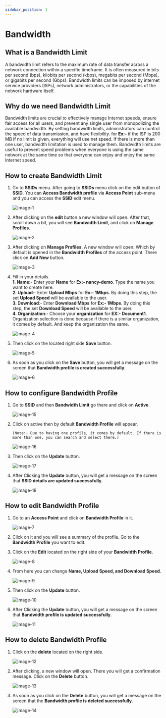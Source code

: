 ```yaml
---
sidebar_position: 1
---
```


# Bandwidth

## What is a Bandwidth Limit
A bandwidth limit refers to the maximum rate of data transfer across a network connection within a specific timeframe. It is often measured in bits per second (bps), kilobits per second (kbps), megabits per second (Mbps), or gigabits per second (Gbps). Bandwidth limits can be imposed by internet service providers (ISPs), network administrators, or the capabilities of the network hardware itself.

## Why do we need Bandwidth Limit
Bandwidth limits are crucial to effectively manage Internet speeds, ensure fair access for all users, and prevent any single user from monopolizing the available bandwidth. By setting bandwidth limits, administrators can control the speed of data transmission, and have flexibility. for **Ex:-** if the ISP is 200 MB if no limit is given, everything will use net speed. If there is more than one user, bandwidth limitation is used to manage them. Bandwidth limits are useful to prevent speed problems when everyone is using the same network at the same time so that everyone can enjoy and enjoy the same Internet speed.

## How to create Bandwidth Limit
1. Go to **SSIDs** menu. After going to **SSIDs** menu click on the edit button of **SSID**. You can **Access Bandwidth profile** via **Access Point** sub-menu and you can access the **SSID** edit menu. 

   ![image-1](./Images/image-1.png)

2. After clicking on the **edit** button a new window will open. After that, scroll down a bit, you will see **Bandwidth Limit**, and click on **Manage Profiles**.

   ![image-2](./Images/image-2.png)

3. After clicking on **Manage Profiles**. A new window will open. Which by default is opened in the **Bandwidth Profiles** of the access point. There click on **Add New** button.

   ![image-3](./Images/image-3.png)

4. Fill in your details.   
   **1. Name**:- Enter your **Name** for **Ex:- nancy-demo**. Type the name you want to create here.       
   **2. Upload**:- Enter **Upload Mbps** for **Ex:- 1Mbps**. By doing this step, the set **Upload Speed** will be available to the user.         
   **3. Download**:- Enter **Download Mbps** for **Ex:- 1Mbps**. By doing this step, the set **Download Speed** will be available to the user.            
   **4. Organization**:- Choose your **organization** for **EX:- Document1**. Organization selection is done because if there is a similar organization, it comes by default. And keep the organization the same. 

   ![image-4](./Images/image-4.png)

5. Then click on the located right side **Save** button.

   ![image-5](./Images/image-5.png)

6. As soon as you click on the **Save** button, you will get a message on the screen that **Bandwidth profile is created successfully**.

   ![image-6](./Images/image-6.png)

## How to configure Bandwidth Profile
1. Go to **SSID** and then **Bandwidth Limit** go there and click on **Active**.

   ![image-15](./Images/image-15.png)

2. Click on active then by default **Bandwidth Profile** will appear.
   ```
   (Note:- Due to having one profile, it comes by default. If there is more than one, you can search and select there.)
   ```
   ![image-16](./Images/image-16.png)

3. Then click on the **Update** button.

   ![image-17](./Images/image-17.png)

4. After Clicking the **Update** button, you will get a message on the screen that **SSID details are updated successfully**.

   ![image-18](https://github.com/Nancypatel1103/ComplianceClient/assets/153616269/d9e7c43f-5469-4632-9ecf-94a8fc2fc4a3)

## How to edit Bandwidth Profile
1. Go to an **Access Point** and click on **Bandwidth Profile** in it. 

   ![image-7](./Images/image-7.png)

2. Click on it and you will see a summary of the profile. Go to the **Bandwidth Profile** you want to edit.
3. Click on the **Edit** located on the right side of your **Bandwidth Profile**.

   ![image-8](./Images/image-8.png)

4. From here you can change **Name, Upload Speed, and Download Speed**.

   ![image-9](./Images/image-9.png)

5. Then click on the **Update** button.

   ![image-10](./Images/image-10.png)

6. After Clicking the **Update** button, you will get a message on the screen that **Bandwidth profile is updated successfully**.

   ![image-11](./Images/image-11.png)

## How to delete Bandwidth Profile
1. Click on the **delete** located on the right side.

   ![image-12](./Images/image-12.png)

2. After clicking, a new window will open. There you will get a confirmation message. Click on the **Delete** button.

   ![image-13](./Images/image-13.png)

3. As soon as you click on the **Delete** button, you will get a message on the screen that the **Bandwidth profile is deleted successfully**.

   ![image-14](./Images/image-14.png)
 


   
